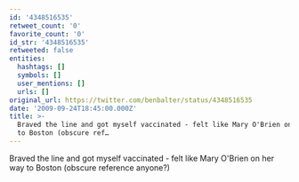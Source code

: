 ```yaml
---
id: '4348516535'
retweet_count: '0'
favorite_count: '0'
id_str: '4348516535'
retweeted: false
entities:
  hashtags: []
  symbols: []
  user_mentions: []
  urls: []
original_url: https://twitter.com/benbalter/status/4348516535
date: '2009-09-24T18:45:00.000Z'
title: >-
  Braved the line and got myself vaccinated - felt like Mary O'Brien on her way
  to Boston (obscure ref…
---
```


Braved the line and got myself vaccinated - felt like Mary O'Brien on her way to Boston (obscure reference anyone?)